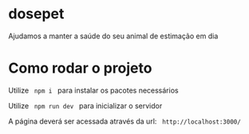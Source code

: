 # dosepet
Ajudamos a manter a saúde do seu animal de estimação em dia


# Como rodar o projeto
<p>Utilize <code> npm i </code> para instalar os pacotes necessários</p>
<p>Utilize <code> npm run dev </code> para inicializar o servidor</p>
<p>A página deverá ser acessada através da url: <code> http://localhost:3000/ </code></p>
